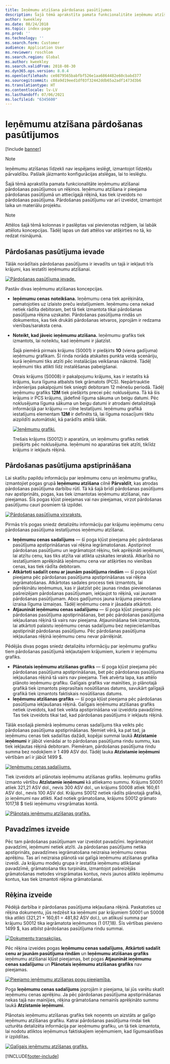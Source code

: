 ```yaml
---
title: Ieņēmumu atzīšana pārdošanas pasūtījumos
description: Šajā tēmā aprakstīta pamata funkcionalitāte ieņēmumu atzīšanai pārdošanas pasūtījumos un rēķinos. Ieņēmumu atzīšana ir pieejama pārdošanas pasūtījumā un attiecīgajā rēķinā, kas tiek izveidots no pārdošanas pasūtījuma.
author: kweekley
ms.date: 08/24/2018
ms.topic: index-page
ms.prod: ''
ms.technology: ''
ms.search.form: Customer
audience: Application User
ms.reviewer: roschlom
ms.search.region: Global
ms.author: kweekley
ms.search.validFrom: 2018-08-30
ms.dyn365.ops.version: 8.0.4
ms.openlocfilehash: ce0879565babfbf526e1aa6864482e60cbabd377
ms.sourcegitcommit: c08a9d19eed1df03f32442ddb65a2adf1473d3b6
ms.translationtype: HT
ms.contentlocale: lv-LV
ms.lasthandoff: 07/06/2021
ms.locfileid: "6345600"
---
```

# <a name="revenue-recognition-on-sales-orders"></a>Ieņēmumu atzīšana pārdošanas pasūtījumos

[!include [banner](../includes/banner.md)]

> [!NOTE]
> Ieņēmumu atzīšanas līdzekli nav iespējams ieslēgt, izmantojot līdzekļu pārvaldību. Pašlaik jāizmanto konfigurācijas atslēgas, lai to ieslēgtu.

Šajā tēmā aprakstīta pamata funkcionalitāte ieņēmumu atzīšanai pārdošanas pasūtījumos un rēķinos. Ieņēmumu atzīšana ir pieejama pārdošanas pasūtījumā un attiecīgajā rēķinā, kas tiek izveidots no pārdošanas pasūtījuma. Pārdošanas pasūtījumu var arī izveidot, izmantojot laika un materiālu projektu.

> [!NOTE]
> Attēlos šajā tēmā kolonnas ir paslēptas vai pievienotas režģiem, lai labāk attēlotu koncepcijas. Tādēļ lapas un dati attēlos var atšķirties no tā, ko redzat risinājumā.

## <a name="enter-a-sales-order"></a>Pārdošanas pasūtījuma ievade

Tālāk norādītais pārdošanas pasūtījums ir ievadīts un tajā ir iekļauti trīs krājumi, kas iestatīti ieņēmumu atzīšanai.

[![Pārdošanas pasūtījuma ievade.](./media/revenue-recognition-so-basic-sales-order-header.png)](./media/revenue-recognition-so-basic-sales-order-header.png)

Pastāv divas ieņēmumu atzīšanas koncepcijas.

- **Ieņēmumu cenas noteikšana.** Ieņēmumu cena tiek aprēķināta, pamatojoties uz izlaisto preču iestatījumiem. Ieņēmumu cena nekad netiek rādīta debitoram, bet tā tiek izmantota tikai pārdošanas pasūtījuma rēķina uzskaitei. Pārdošanas pasūtījuma rindās un dokumentos, kas tiek drukāti pārdošanas ietvaros, joprojām ir redzama vienības/saraksta cena.
- **Noteikt, kad jāveic ieņēmumu atzīšana.** Ieņēmumu grafiks tiek izmantots, lai noteiktu, kad ieņēmumi ir jāatzīst.

    Šajā piemērā pirmais krājums (S0001) ir piešķirts **1O** (viena gadījuma) ieņēmumu grafikam. Šī rinda norāda atskaites punkta veida scenāriju, kurā ieņēmumi tiks atzīti pēc instalācijas veikšanas nākotnē. Tādēļ ieņēmumi tiks atlikti līdz instalēšanas pabeigšanai.

    Otrais krājums (S0008) ir pakalpojumu krājums, kas ir iestatīts kā krājums, kura līguma atbalsts tiek grāmatots (PCS). Nepārtrauktie inženierijas pakalpojumi tiek sniegti debitoram 12 mēnešu periodā. Tādēļ ieņēmumu grafiks **12M** tiek piešķirts precei pēc noklusējuma. Tā kā šis krājums ir PCS krājums, jādefinē līguma sākuma un beigu datumi. Pēc noklusējuma līguma sākuma un beigu datumi ir atrodami detalizētajā informācijā par krājumu — cilne Iestatījumi. Ieņēmumu grafikā iestatījums elementam **12M** ir definēts tā, lai līguma nosacījumi tiktu aizpildīti automātiski, kā parādīts attēlā tālāk.

    [![Ieņēmumu grafiki.](./media/revenue-recognition-so-basic-revenue-schedules.png)](./media/revenue-recognition-so-basic-revenue-schedules.png)

    Trešais krājums (S0012) ir aparatūra, un ieņēmumu grafiks netiek piešķirts pēc noklusējuma. Ieņēmumi no aparatūras tiek atzīti, tiklīdz krājums ir iekļauts rēķinā.

## <a name="confirm-the-sales-order"></a>Pārdošanas pasūtījuma apstiprināšana

Lai skatītu papildu informāciju par ieņēmumu cenu un ieņēmumu grafiku, izmantojiet pogas grupā **Ieņēmumu atzīšana** cilnē **Pārvaldīt**, kas atrodas pārdošanas pasūtījuma darbību rūtī. Tā kā šajā brīdī pārdošanas pasūtījums nav apstiprināts, pogas, kas tiek izmantotas ieņēmumu atzīšanai, nav pieejamas. Šīs pogas kļūst pieejamas vai nav pieejamas, virzot pārdošanas pasūtījumu cauri posmiem tā izpildei.

[![Pārdošanas pasūtījuma virsraksts.](./media/revenue-recognition-so-basic-sales-order-header-02.png)](./media/revenue-recognition-so-basic-sales-order-header-02.png)

Pirmās trīs pogas sniedz detalizētu informāciju par krājumu ieņēmumu cenu pārdošanas pasūtījuma iestatījumos ieņēmumu atzīšanai.

- **Ieņēmumu cenas sadalījums** — šī poga kļūst pieejama pēc pārdošanas pasūtījuma apstiprināšanas vai rēķina iegrāmatošanas. Apstiprinot pārdošanas pasūtījumu un iegrāmatojot rēķinu, tiek aprēķināti ieņēmumi, lai atzītu cenu, kas tiks atzīta vai atlikta uzskaites ierakstā. Atkarībā no iestatījumiem aprēķinātā ieņēmumu cena var atšķirties no vienības cenas, kas tiek rādīta debitoram.
- **Atkārtoti sadalīt cenu ar jaunām pasūtījuma rindām** — šī poga kļūst pieejama pēc pārdošanas pasūtījuma apstiprināšanas vai rēķina iegrāmatošanas. Atkārtotas sadales process tiek izmantots, lai pārrēķinātu ieņēmumus, kas ir jāatzīst pēc jaunas rindas pievienošanas pašreizējam pārdošanas pasūtījumam, iekļaujot to rēķinā, vai jaunam pārdošanas pasūtījumam. Abos gadījumos jauna krājuma pievienošana izraisa līguma izmaiņas. Tādēļ ieņēmumu cena ir jāsadala atkārtoti.
- **Atjaunināt ieņēmumu cenas sadalījumu** — šī poga kļūst pieejama pēc pārdošanas pasūtījuma apstiprināšanas, bet pēc pārdošanas pasūtījuma iekļaušanas rēķinā tā vairs nav pieejama. Atjaunināšana tiek izmantota, lai atkārtoti palaistu ieņēmumu cenas sadalījumu bez nepieciešamības apstiprināt pārdošanas pasūtījumu. Pēc pārdošanas pasūtījuma iekļaušanas rēķinā ieņēmumu cenu nevar pārrēķināt.

Pēdējās divas pogas sniedz detalizētu informāciju par ieņēmumu grafiku tiem pārdošanas pasūtījumā iekļautajiem krājumiem, kuriem ir ieņēmumu grafiks.

- **Plānotais ieņēmumu atzīšanas grafiks** — šī poga kļūst pieejama pēc pārdošanas pasūtījuma apstiprināšanas, bet pēc pārdošanas pasūtījuma iekļaušanas rēķinā tā vairs nav pieejama. Tiek atvērta lapa, kas attēlo plānoto ieņēmumu grafiku. Galīgais grafiks var mainīties, jo plānotajā grafikā tiek izmantots pieprasītais nosūtīšanas datums, savukārt galīgajā grafikā tiek izmantots faktiskais nosūtīšanas datums.
- **Ieņēmumu atzīšanas grafiks** — šī poga kļūst pieejama pēc pārdošanas pasūtījuma iekļaušanas rēķinā. Galīgais ieņēmumu atzīšanas grafiks netiek izveidots, kad tiek veikta apstiprināšana vai izveidota pavadzīme. Tas tiek izveidots tikai tad, kad pārdošanas pasūtījums ir iekļauts rēķinā.

Tālāk esošajā piemērā ieņēmumu cenas sadalījums tika veikts pēc pārdošanas pasūtījuma apstiprināšanas. Ņemiet vērā, ka pat tad, ja ieņēmumu cenas tiek sadalītas dažādi, kopējai summai laukā **Atzīstamie ieņēmumi** ir jābūt vienādai ar to pārdošanas pasūtījuma rindu summu, kas tiek iekļautas rēķinā debitoram. Piemēram, pārdošanas pasūtījuma rindu summa bez nodokļiem ir 1 499 ASV dol. Tādēļ lauka **Atzīstamie ieņēmumi** vērtībām arī ir jābūt 1499 $.

[![Ieņēmumu cenas sadalījums.](./media/revenue-recognition-so-basic-revenue-price-allocation.png)](./media/revenue-recognition-so-basic-revenue-price-allocation.png)

Tiek izveidots arī plānotais ieņēmumu atzīšanas grafiks. Ieņēmumu grafiks izmanto vērtību **Atzīstamie ieņēmumi** kā atliekamo summu. Krājums S0001 atliek 321,21 ASV dol., nevis 300 ASV dol., un krājums S0008 atliek 160,61 ASV dol., nevis 100 ASV dol. Krājums S0012 netiek rādīts plānotajā grafikā, jo ieņēmumi nav atlikti. Kad notiek grāmatošana, krājums S0012 grāmato 1017,18 $ tieši ieņēmumu virsgrāmatas kontā.

[![Plānotais ieņēmumu atzīšanas grafiks.](./media/revenue-recognition-so-basic-expected-rev-rec-schedule.png)](./media/revenue-recognition-so-basic-expected-rev-rec-schedule.png)

## <a name="create-the-packing-slip"></a>Pavadzīmes izveide

Pēc tam pārdošanas pasūtījumam var izveidot pavadzīmi. Iegrāmatojot pavadzīmi, ieņēmumi netiek atzīti. Ja pārdošanas pasūtījums netika apstiprināts, pavadzīmes iegrāmatošana neizraisa ieņēmumu cenas aprēķinu. Tas arī neizraisa plānotā vai galīgā ieņēmumu atzīšanas grafika izveidi. Ja krājumu modeļu grupa ir iestatīta ieņēmumu atlikšanai pavadzīmē, grāmatošana tiks turpināta, izmantojot pašreizējās grāmatošanas metodes virsgrāmatas kontus, nevis jaunos atlikto ieņēmumu kontus, kas tiek izmantoti rēķina grāmatošanai.

## <a name="create-the-invoice"></a>Rēķina izveide

Pēdējā darbība ir pārdošanas pasūtījuma iekļaušana rēķinā. Paskatoties uz rēķina dokumentu, jūs redzēsit ka ieņēmumi par krājumiem S0001 un S0008 tika atlikti (321,21 + 160,61 = 481,82 ASV dol.), un atlikusī summa par krājumu S0012 tika iegrāmatota ieņēmumos (1 017,18). Šīs vērtības pievieno 1499 $, kas atbilst pārdošanas pasūtījuma rindu summai.

[![Dokumentu transakcijas.](./media/revenue-recognition-so-voucher-transactions.png)](./media/revenue-recognition-so-voucher-transactions.png)

Pēc rēķina izveides pogas **Ieņēmumu cenas sadalījums**, **Atkārtoti sadalīt cenu ar jaunām pasūtījuma rindām** un **Ieņēmumu atzīšanas grafiks** ieņēmumu atzīšanai kļūst pieejamas, bet pogas **Atjaunināt ieņēmumu cenas sadalījumu** un **Plānotais ieņēmumu atzīšanas grafiks** nav pieejamas.

[![Pieejamo ieņēmumu atzīšanas pogu pieejamība.](./media/revenue-recognition-so-basic-after-invoice-buttons.png)](./media/revenue-recognition-so-basic-after-invoice-buttons.png)

Poga **Ieņēmumu cenas sadalījums** joprojām ir pieejama, lai jūs varētu skatīt ieņēmumu cenas aprēķinu. Ja pēc pārdošanas pasūtījuma apstiprināšanas nekas tajā nav mainījies, rēķina grāmatošana nemainīs aprēķināto summu laukā **Atzīstamie ieņēmumi**.

Plānotais ieņēmumu atzīšanas grafiks tiek noņemts un aizstāts ar galīgo ieņēmumu atzīšanas grafiku. Katrai pārdošanas pasūtījuma rindai tiek uzturēta detalizēta informācija par ieņēmumu grafiku, un tā tiek izmantota, lai nodotu atliktos ieņēmumus faktiskajiem ieņēmumiem, kad līgumsaistības ir izpildītas.

[![Galīgais ieņēmumu atzīšanas grafiks.](./media/revenue-recognition-so-revenue-recognition-schedule.png)](./media/revenue-recognition-so-revenue-recognition-schedule.png)


[!INCLUDE[footer-include](../../includes/footer-banner.md)]